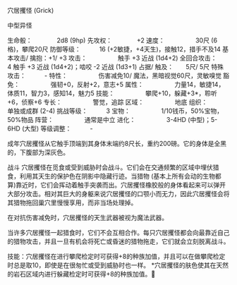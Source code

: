 穴居攫怪 (Grick)

中型异怪

生命骰：　　　　2d8 (9hp)
先攻权：　　　　+2
速度：　　　　　30尺 (6格)，攀爬20尺
防御等级：　　　16 (+2敏捷，+4天生)，接触12，措手不及14
基本攻击/ 擒抱：+1/ +3
攻击：　　　　　触手 +3 近战 (1d4+2)
全回合攻击：　　4 触手 +3 近战 (1d4+2)；啮咬 -2 近战 (1d3+1)
占据/ 触及：　　5尺/ 5尺
特殊攻击：　　　-
特性：　　　　　伤害减免10/ 魔法，黑暗视觉60尺，灵敏嗅觉
豁免：　　　　　强韧+0，反射+2，意志+5
属性：　　　　　力量14，敏捷14，体质11，智力3，感知14，魅力5
技能：　　　　　攀爬+10，躲藏+3*，聆听+6，侦察+6
专长：　　　　　警觉，追踪
区域：　　　　　地底
组织：　　　　　单独或成群 (2-4)
挑战等级：　　　3
宝物：　　　　　1/10钱币，50%宝物，50%物品
阵营：　　　　　通常是中立
进化：　　　　　3-4HD (中型)；5-6HD (大型)
等级调整：　　　-

成年穴居攫怪从它触手顶端到其身体末端约8尺长，重约200磅。它的身体是全黑的，下腹部为深灰色。

战斗
穴居攫怪在觅食或受到威胁时会战斗。它们会在交通频繁的区域中埋伏猎食，利用其天生的保护色在阴影中隐藏行迹。当猎物 (基本上所有会动的生物都算)靠近时，它们会挥动着触手突袭而出。穴居攫怪橡胶般的身体看起来可以弹开大部分攻击。相对其巨大的身躯来说穴居攫怪的口颚小而无力，因此穴居攫怪会将其猎物拖回巢穴里慢慢享用，而非当场处理掉。

在对抗伤害减免时，穴居攫怪的天生武器被视为魔法武器。

当许多穴居攫怪一起猎食时，它们不会互相合作。每只穴居攫怪都会向最靠近自己的猎物攻击，并且一旦有机会将死亡或昏迷的猎物拖走，它们就会立刻脱离战斗。


技能：穴居攫怪在进行攀爬检定时可获得+8的种族加值，并且可以在做攀爬检定时总是取10，即使是在很匆忙或受到威胁时也一样。
*穴居攫怪的肤色使其在天然的岩石区域内进行躲藏检定时可获得+8的种族加值。
